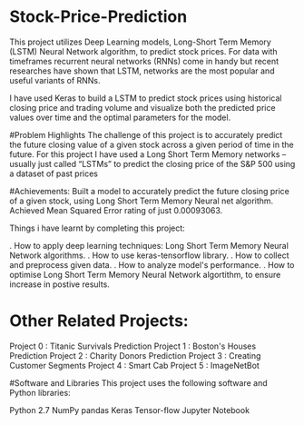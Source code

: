 # Stock-Price-Prediction

This project utilizes Deep Learning models, Long-Short Term Memory (LSTM) Neural Network algorithm, to predict stock prices. For data with timeframes recurrent neural networks (RNNs) come in handy but recent researches have shown that LSTM, networks are the most popular and useful variants of RNNs.

I have used Keras to build a LSTM to predict stock prices using historical closing price and trading volume and visualize both the predicted price values over time and the optimal parameters for the model.

#Problem Highlights
The challenge of this project is to accurately predict the future closing value of a given stock across a given period of time in the future. For this project I have used a Long Short Term Memory networks – usually just called “LSTMs” to predict the closing price of the S&P 500 using a dataset of past prices

#Achievements:
Built a model to accurately predict the future closing price of a given stock, using Long Short Term Memory Neural net algorithm.
Achieved Mean Squared Error rating of just 0.00093063.

Things i have learnt by completing this project:

. How to apply deep learning techniques: Long Short Term Memory Neural Network algorithms.
. How to use keras-tensorflow library.
. How to collect and preprocess given data.
. How to analyze model's performance.
. How to optimise Long Short Term Memory Neural Network algortithm, to ensure increase in postive results.

# Other Related Projects:
Project 0 : Titanic Survivals Prediction
Project 1 : Boston's Houses Prediction
Project 2 : Charity Donors Prediction
Project 3 : Creating Customer Segments
Project 4 : Smart Cab
Project 5 : ImageNetBot

#Software and Libraries
This project uses the following software and Python libraries:

Python 2.7
NumPy
pandas
Keras
Tensor-flow
Jupyter Notebook
